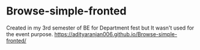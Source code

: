 # Browse-simple-fronted
Created in my 3rd semester of BE for Department fest but It wasn't used for the event purpose. 
https://adityaranjan006.github.io/Browse-simple-fronted/
